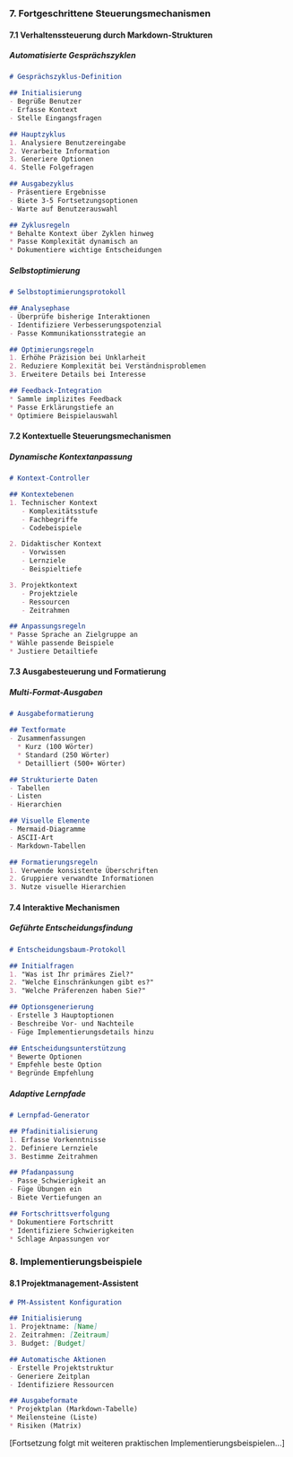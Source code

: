 ### 7. Fortgeschrittene Steuerungsmechanismen

#### 7.1 Verhaltenssteuerung durch Markdown-Strukturen

##### Automatisierte Gesprächszyklen
```markdown
# Gesprächszyklus-Definition

## Initialisierung
- Begrüße Benutzer
- Erfasse Kontext
- Stelle Eingangsfragen

## Hauptzyklus
1. Analysiere Benutzereingabe
2. Verarbeite Information
3. Generiere Optionen
4. Stelle Folgefragen

## Ausgabezyklus
- Präsentiere Ergebnisse
- Biete 3-5 Fortsetzungsoptionen
- Warte auf Benutzerauswahl

## Zyklusregeln
* Behalte Kontext über Zyklen hinweg
* Passe Komplexität dynamisch an
* Dokumentiere wichtige Entscheidungen
```

##### Selbstoptimierung
```markdown
# Selbstoptimierungsprotokoll

## Analysephase
- Überprüfe bisherige Interaktionen
- Identifiziere Verbesserungspotenzial
- Passe Kommunikationsstrategie an

## Optimierungsregeln
1. Erhöhe Präzision bei Unklarheit
2. Reduziere Komplexität bei Verständnisproblemen
3. Erweitere Details bei Interesse

## Feedback-Integration
* Sammle implizites Feedback
* Passe Erklärungstiefe an
* Optimiere Beispielauswahl
```

#### 7.2 Kontextuelle Steuerungsmechanismen

##### Dynamische Kontextanpassung
```markdown
# Kontext-Controller

## Kontextebenen
1. Technischer Kontext
   - Komplexitätsstufe
   - Fachbegriffe
   - Codebeispiele

2. Didaktischer Kontext
   - Vorwissen
   - Lernziele
   - Beispieltiefe

3. Projektkontext
   - Projektziele
   - Ressourcen
   - Zeitrahmen

## Anpassungsregeln
* Passe Sprache an Zielgruppe an
* Wähle passende Beispiele
* Justiere Detailtiefe
```

#### 7.3 Ausgabesteuerung und Formatierung

##### Multi-Format-Ausgaben
```markdown
# Ausgabeformatierung

## Textformate
- Zusammenfassungen
  * Kurz (100 Wörter)
  * Standard (250 Wörter)
  * Detailliert (500+ Wörter)

## Strukturierte Daten
- Tabellen
- Listen
- Hierarchien

## Visuelle Elemente
- Mermaid-Diagramme
- ASCII-Art
- Markdown-Tabellen

## Formatierungsregeln
1. Verwende konsistente Überschriften
2. Gruppiere verwandte Informationen
3. Nutze visuelle Hierarchien
```

#### 7.4 Interaktive Mechanismen

##### Geführte Entscheidungsfindung
```markdown
# Entscheidungsbaum-Protokoll

## Initialfragen
1. "Was ist Ihr primäres Ziel?"
2. "Welche Einschränkungen gibt es?"
3. "Welche Präferenzen haben Sie?"

## Optionsgenerierung
- Erstelle 3 Hauptoptionen
- Beschreibe Vor- und Nachteile
- Füge Implementierungsdetails hinzu

## Entscheidungsunterstützung
* Bewerte Optionen
* Empfehle beste Option
* Begründe Empfehlung
```

##### Adaptive Lernpfade
```markdown
# Lernpfad-Generator

## Pfadinitialisierung
1. Erfasse Vorkenntnisse
2. Definiere Lernziele
3. Bestimme Zeitrahmen

## Pfadanpassung
- Passe Schwierigkeit an
- Füge Übungen ein
- Biete Vertiefungen an

## Fortschrittsverfolgung
* Dokumentiere Fortschritt
* Identifiziere Schwierigkeiten
* Schlage Anpassungen vor
```

### 8. Implementierungsbeispiele

#### 8.1 Projektmanagement-Assistent
```markdown
# PM-Assistent Konfiguration

## Initialisierung
1. Projektname: [Name]
2. Zeitrahmen: [Zeitraum]
3. Budget: [Budget]

## Automatische Aktionen
- Erstelle Projektstruktur
- Generiere Zeitplan
- Identifiziere Ressourcen

## Ausgabeformate
* Projektplan (Markdown-Tabelle)
* Meilensteine (Liste)
* Risiken (Matrix)
```

[Fortsetzung folgt mit weiteren praktischen Implementierungsbeispielen...]
